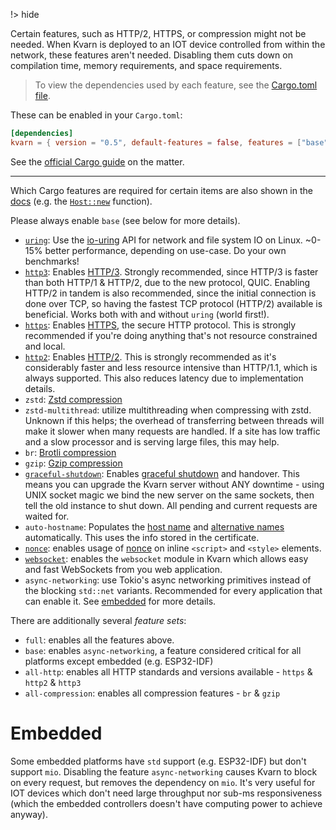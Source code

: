 !> hide

<head>
    <title>Compilation features | Kvarn</title>
    <meta name="permalinks" content="not-titles"> <!-- part of JS on icelk.dev & kvarn.org, options: disabled|enabled|not-titles -->
    <meta name="description" content="Features of Kvarn which can be choosen when compiling">
</head>

Certain features, such as HTTP/2, HTTPS, or compression might not be needed.
When Kvarn is deployed to an IOT device controlled from within the network,
these features aren't needed. Disabling them cuts down on compilation time,
memory requirements, and space requirements.

> To view the dependencies used by each feature, see the
> [Cargo.toml file](https://github.com/Icelk/kvarn/blob/main/Cargo.toml).

These can be enabled in your `Cargo.toml`:

```toml
[dependencies]
kvarn = { version = "0.5", default-features = false, features = ["base", "https", "http2", "all-compression"] }
```

See the
[official Cargo guide](https://doc.rust-lang.org/cargo/reference/features.html)
on the matter.

---

Which Cargo features are required for certain items are also shown in the
[docs](https://doc.kvarn.org/) (e.g. the
[`Host::new`](https://doc.kvarn.org/kvarn/host/struct.Host.html#method.new)
function).

Please always enable `base` (see below for more details).

-   [`uring`](/uring.): Use the
    [io-uring](https://en.wikipedia.org/wiki/Io_uring) API for network and file
    system IO on Linux. ~0-15% better performance, depending on use-case. Do
    your own benchmarks!
-   [`http3`](/http3.): Enables [HTTP/3](https://en.wikipedia.org/wiki/HTTP/3).
    Strongly recommended, since HTTP/3 is faster than both HTTP/1 & HTTP/2, due
    to the new protocol, QUIC. Enabling HTTP/2 in tandem is also recommended,
    since the initial connection is done over TCP, so having the fastest TCP
    protocol (HTTP/2) available is beneficial. Works both with and without
    `uring` (world first!).
-   [`https`](/https.): Enables [HTTPS](https://en.wikipedia.org/wiki/HTTPS),
    the secure HTTP protocol. This is strongly recommended if you're doing
    anything that's not resource constrained and local.
-   [`http2`](/http2.): Enables [HTTP/2](https://en.wikipedia.org/wiki/HTTP/2).
    This is strongly recommended as it's considerably faster and less resource
    intensive than HTTP/1.1, which is always supported. This also reduces
    latency due to implementation details.
-   `zstd`: [Zstd compression](https://en.wikipedia.org/wiki/Zstd)
-   `zstd-multithread`: utilize multithreading when compressing with zstd.
    Unknown if this helps; the overhead of transferring between threads will
    make it slower when many requests are handled. If a site has low traffic and
    a slow processor and is serving large files, this may help.
-   `br`: [Brotli compression](https://en.wikipedia.org/wiki/Brotli)
-   `gzip`: [Gzip compression](https://en.wikipedia.org/wiki/Gzip#File_format)
-   [`graceful-shutdown`](/shutdown-handover.): Enables
    [graceful shutdown](https://doc.kvarn.org/kvarn/shutdown/) and handover.
    This means you can upgrade the Kvarn server without ANY downtime - using
    UNIX socket magic we bind the new server on the same sockets, then tell the
    old instance to shut down. All pending and current requests are waited for.
-   `auto-hostname`: Populates the
    [host name](https://doc.kvarn.org/kvarn/host/struct.Host.html#structfield.name)
    and
    [alternative names](https://doc.kvarn.org/kvarn/host/struct.Host.html#structfield.alternative_names)
    automatically. This uses the info stored in the certificate.
-   [`nonce`](/nonce.): enables usage of
    [nonce](https://developer.mozilla.org/en-US/docs/Web/HTML/Global_attributes/nonce)
    on inline `<script>` and `<style>` elements.
-   [`websocket`](https://doc.kvarn.org/kvarn/websocket/): enables the
    `websocket` module in Kvarn which allows easy and fast WebSockets from you
    web application.
-   `async-networking`: use Tokio's async networking primitives instead of the
    blocking `std::net` variants. Recommended for every application that can
    enable it. See [embedded](#embedded) for more details.

There are additionally several _feature sets_:

-   `full`: enables all the features above.
-   `base`: enables `async-networking`, a feature considered critical for all
    platforms except embedded (e.g. ESP32-IDF)
-   `all-http`: enables all HTTP standards and versions available - `https` &
    `http2` & `http3`
-   `all-compression`: enables all compression features - `br` & `gzip`

# Embedded

Some embedded platforms have `std` support (e.g. ESP32-IDF) but don't support
`mio`. Disabling the feature `async-networking` causes Kvarn to block on every
request, but removes the dependency on `mio`. It's very useful for IOT devices
which don't need large throughput nor sub-ms responsiveness (which the embedded
controllers doesn't have computing power to achieve anyway).
